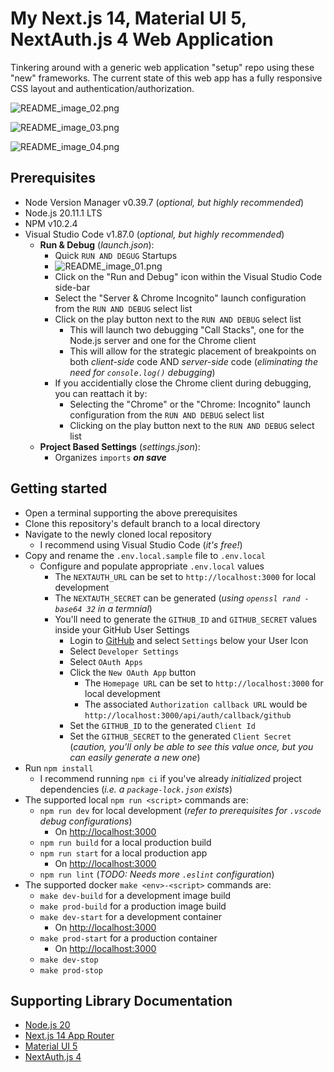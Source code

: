 # My Next.js 14, Material UI 5, NextAuth.js 4 Web Application
Tinkering around with a generic web application "setup" repo using these "new" frameworks. The current state of this web app has a fully responsive CSS layout and authentication/authorization.

![README_image_02.png](https://github.com/jphillips28/my-next-mui-auth-app/blob/main/README_image_02.png?raw=true)

![README_image_03.png](https://github.com/jphillips28/my-next-mui-auth-app/blob/main/README_image_03.png?raw=true)

![README_image_04.png](https://github.com/jphillips28/my-next-mui-auth-app/blob/main/README_image_04.png?raw=true)

## Prerequisites
- Node Version Manager v0.39.7 (_optional, but highly recommended_)
- Node.js 20.11.1 LTS
- NPM v10.2.4
- Visual Studio Code v1.87.0 (_optional, but highly recommended_)
  - **Run & Debug** (_launch.json_): 
    - Quick `RUN AND DEGUG` Startups
    - ![README_image_01.png](https://github.com/jphillips28/my-next-mui-auth-app/blob/main/README_image_01.png?raw=true)
    - Click on the "Run and Debug" icon within the Visual Studio Code side-bar
    - Select the "Server & Chrome Incognito" launch configuration from the `RUN AND DEBUG` select list
    - Click on the play button next to the `RUN AND DEBUG` select list
      - This will launch two debugging "Call Stacks", one for the Node.js server and one for the Chrome client
      - This will allow for the strategic placement of breakpoints on both _client-side_ code AND _server-side_ code (_eliminating the need for `console.log()` debugging_)
    - If you accidentially close the Chrome client during debugging, you can reattach it by:
      - Selecting the "Chrome" or the "Chrome: Incognito" launch configuration from the `RUN AND DEBUG` select list
      - Clicking on the play button next to the `RUN AND DEBUG` select list
  - **Project Based Settings** (_settings.json_):
    - Organizes `imports` ***on save***

## Getting started
- Open a terminal supporting the above prerequisites
- Clone this repository's default branch to a local directory
- Navigate to the newly cloned local repository
  - I recommend using Visual Studio Code (_it's free!_)
- Copy and rename the `.env.local.sample` file to `.env.local`
  - Configure and populate appropriate `.env.local` values
    - The `NEXTAUTH_URL` can be set to `http://localhost:3000` for local development
    - The `NEXTAUTH_SECRET` can be generated (_using `openssl rand -base64 32` in a termnial_)
    - You'll need to generate the `GITHUB_ID` and `GITHUB_SECRET` values inside your GitHub User Settings
      - Login to [GitHub](https://github.com/) and select `Settings` below your User Icon
      - Select `Developer Settings`
      - Select `OAuth Apps`
      - Click the `New OAuth App` button
        - The `Homepage URL` can be set to `http://localhost:3000` for local development
        - The associated `Authorization callback URL` would be `http://localhost:3000/api/auth/callback/github`
      - Set the `GITHUB_ID` to the generated `Client Id`
      - Set the `GITHUB_SECRET` to the generated `Client Secret` (_caution, you'll only be able to see this value once, but you can easily generate a new one_)
- Run `npm install`
  - I recommend running `npm ci` if you've already _initialized_ project dependencies (_i.e. a `package-lock.json` exists_)
- The supported local `npm run <script>` commands are:
  - `npm run dev` for local development (_refer to prerequisites for `.vscode` debug configurations_)
    - On [http://localhost:3000](http://localhost:3000)
  - `npm run build` for a local production build
  - `npm run start` for a local production app
    - On [http://localhost:3000](http://localhost:3000)
  - `npm run lint` (_TODO: Needs more `.eslint` configuration_)
- The supported docker `make <env>-<script>` commands are:
  - `make dev-build` for a development image build
  - `make prod-build` for a production image build
  - `make dev-start` for a development container
    - On [http://localhost:3000](http://localhost:3000)
  - `make prod-start` for a production container
    - On [http://localhost:3000](http://localhost:3000)
  - `make dev-stop`
  - `make prod-stop`

## Supporting Library Documentation
- [Node.js 20](https://nodejs.org/dist/latest-v20.x/docs/api/)
- [Next.js 14 App Router](https://nextjs.org/docs)
- [Material UI 5](https://mui.com/material-ui/getting-started/)
- [NextAuth.js 4](https://next-auth.js.org/getting-started/introduction)
